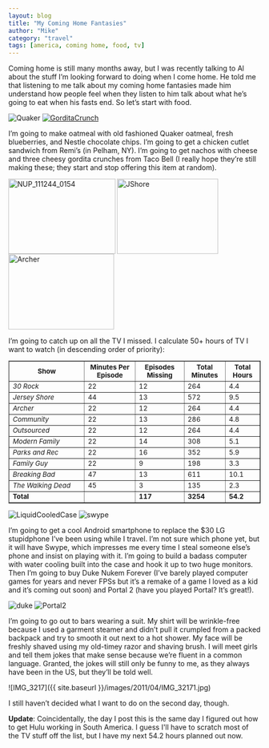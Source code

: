 ```yaml
---
layout: blog
title: "My Coming Home Fantasies"
author: "Mike"
category: "travel"
tags: [america, coming home, food, tv]
---
```


Coming home is still many months away, but I was recently talking to Al about the stuff I’m looking forward to doing when I come home. He told me that listening to me talk about my coming home fantasies made him understand how people feel when they listen to him talk about what he’s going to eat when his fasts end. So let’s start with food.

<p><img src="{{ site.baseurl }}/images/2011/04/Quaker.jpg" alt="Quaker" style="display:inline;">
	<a href="{{ site.baseurl }}/images/2011/04/GorditaCrunch.jpg" style="display: inline;"><img src="{{ site.baseurl }}/images/2011/04/GorditaCrunch_thumb.jpg" alt="GorditaCrunch" style="display: inline;"></a>
</p>

I’m going to make oatmeal with old fashioned Quaker oatmeal, fresh blueberries, and Nestle chocolate chips. I’m going to get a chicken cutlet sandwich from Remi’s (in Pelham, NY). I’m going to get nachos with cheese and three cheesy gordita crunches from Taco Bell (I really hope they’re still making these; they start and stop offering this item at random).

<p>
	<img style="display: inline; float: left;" title="NUP_111244_0154" src="{{ site.baseurl }}/images/2011/04/30_Rock.jpg" alt="NUP_111244_0154" width="214" height="150" align="left">
</p>
<p>
	<img style="display: inline;" title="JShore" src="{{ site.baseurl }}/images/2011/04/JShore.jpg" alt="JShore" width="202" height="150">
	<img style="display: inline;" title="Archer" src="{{ site.baseurl }}/images/2011/04/Archer.jpg" alt="Archer" width="211" height="151"></p>

I’m going to catch up on all the TV I missed. I calculate 50+ hours of TV I want to watch (in descending order of priority):

<table style="font-size: 10pt;" border="1">
	<tbody>
		<tr>
			<th width="30%">Show</th>
			<th>Minutes Per Episode</th>
			<th>Episodes Missing</th>
			<th>Total Minutes</th>
			<th>Total Hours</th>
		</tr>
		<tr>
			<td><em>30 Rock</em></td>
			<td>22</td>
			<td>12</td>
			<td>264</td>
			<td>4.4</td>
		</tr>
		<tr>
			<td><em>Jersey Shore</em></td>
			<td>44</td>
			<td>13</td>
			<td>572</td>
			<td>9.5</td>
		</tr>
		<tr>
			<td><em>Archer</em></td>
			<td>22</td>
			<td>12</td>
			<td>264</td>
			<td>4.4</td>
		</tr>
		<tr>
			<td><em>Community</em></td>
			<td>22</td>
			<td>13</td>
			<td>286</td>
			<td>4.8</td>
		</tr>
		<tr>
			<td><em>Outsourced</em></td>
			<td>22</td>
			<td>12</td>
			<td>264</td>
			<td>4.4</td>
		</tr>
		<tr>
			<td><em>Modern Family</em></td>
			<td>22</td>
			<td>14</td>
			<td>308</td>
			<td>5.1</td>
		</tr>
		<tr>
			<td><em>Parks and Rec</em></td>
			<td>22</td>
			<td>16</td>
			<td>352</td>
			<td>5.9</td>
		</tr>
		<tr>
			<td><em>Family Guy</em></td>
			<td>22</td>
			<td>9</td>
			<td>198</td>
			<td>3.3</td>
		</tr>
		<tr>
			<td><em>Breaking Bad</em></td>
			<td>47</td>
			<td>13</td>
			<td>611</td>
			<td>10.1</td>
		</tr>
		<tr>
			<td><em>The Walking Dead</em></td>
			<td>45</td>
			<td>3</td>
			<td>135</td>
			<td>2.3</td>
		</tr>
		<tr style="font-weight: bold;">
			<td>Total</td>
			<td></td>
			<td>117</td>
			<td>3254</td>
			<td>54.2</td>
		</tr>
	</tbody>
</table>

<p>
	<img style="display: inline;" title="LiquidCooledCase" src="{{ site.baseurl }}/images/2011/04/LiquidCooledCase.jpg" alt="LiquidCooledCase">
	<img style="display: inline;" title="swype" src="{{ site.baseurl }}/images/2011/04/swype.jpg" alt="swype">
</p>

I’m going to get a cool Android smartphone to replace the $30 LG stupidphone I’ve been using while I travel. I’m not sure which phone yet, but it will have Swype, which impresses me every time I steal someone else’s phone and insist on playing with it. I’m going to build a badass computer with water cooling built into the case and hook it up to two huge monitors. Then I’m going to buy Duke Nukem Forever (I’ve barely played computer games for years and never FPSs but it’s a remake of a game I loved as a kid and it’s coming out soon) and Portal 2 (have you played Portal? It’s great!).

<p>
	<img style="display: inline;" title="duke" src="{{ site.baseurl }}/images/2011/04/duke.jpg" alt="duke">
	<img style="display: inline;" title="Portal2" src="{{ site.baseurl }}/images/2011/04/Portal2.jpg" alt="Portal2">
</p>

I’m going to go out to bars wearing a suit. My shirt will be wrinkle-free because I used a garment steamer and didn’t pull it crumpled from a packed backpack and try to smooth it out next to a hot shower. My face will be freshly shaved using my old-timey razor and shaving brush. I will meet girls and tell them jokes that make sense because we’re fluent in a common language. Granted, the jokes will still only be funny to me, as they always have been in the US, but they’ll be told well.

![IMG_3217]({{ site.baseurl }}/images/2011/04/IMG_32171.jpg)

I still haven’t decided what I want to do on the second day, though.

**Update**: Coincidentally, the day I post this is the same day I figured out how to get Hulu working in South America. I guess I'll have to scratch most of the TV stuff off the list, but I have my next 54.2 hours planned out now.